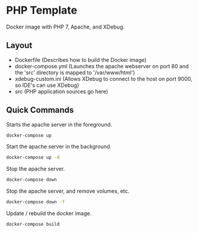 # PHP Template

Docker image with PHP 7, Apache, and XDebug.

## Layout

* Dockerfile (Describes how to build the Docker image)
* docker-compose.yml (Launches the apache webserver on port 80 and the 'src' directory is mapped to '/var/www/html')
* xdebug-custom.ini (Allows XDebug to connect to the host on port 9000, so IDE's can use XDebug)
* src (PHP application sources go here)

## Quick Commands

Starts the apache server in the foreground.

```bash
docker-compose up
```

Start the apache server in the background.
```bash
docker-compose up -d
```

Stop the apache server.
```bash
docker-compose down
```

Stop the apache server, and remove volumes, etc.
```bash
docker-compose down -f
```

Update / rebuild the docker image.

```bash
docker-compose build
```

